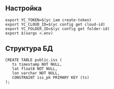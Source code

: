 # 

## Настройка 
```
export YC_TOKEN=$(yc iam create-token)
export YC_CLOUD_ID=$(yc config get cloud-id)
export YC_FOLDER_ID=$(yc config get folder-id)
export $(xargs <.env)
```

## Структура БД

 ```
CREATE TABLE public.iss (
	ts timestamp NOT NULL,
	lat float8 NOT NULL,
	lon varchar NOT NULL,
	CONSTRAINT iss_pk PRIMARY KEY (ts)
);
 ```